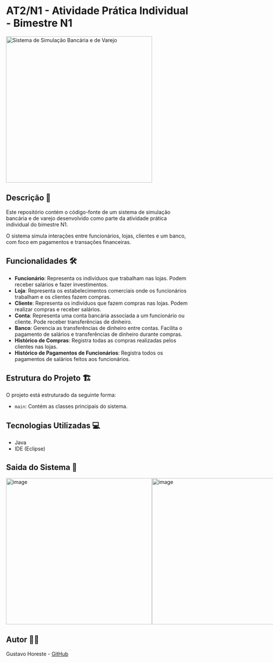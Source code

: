 # AT2/N1 - Atividade Prática Individual - Bimestre N1

<img src="https://github.com/GustavoHoreste/AT2-N1/assets/101297032/94f03244-6765-4a26-9f84-93bb40c6e4e2" alt="Sistema de Simulação Bancária e de Varejo" width="400" height="400">

## Descrição 📝

Este repositório contém o código-fonte de um sistema de simulação bancária e de varejo desenvolvido como parte da atividade prática individual do bimestre N1.

O sistema simula interações entre funcionários, lojas, clientes e um banco, com foco em pagamentos e transações financeiras.

## Funcionalidades 🛠️

- **Funcionário**: Representa os indivíduos que trabalham nas lojas. Podem receber salários e fazer investimentos.
- **Loja**: Representa os estabelecimentos comerciais onde os funcionários trabalham e os clientes fazem compras.
- **Cliente**: Representa os indivíduos que fazem compras nas lojas. Podem realizar compras e receber salários.
- **Conta**: Representa uma conta bancária associada a um funcionário ou cliente. Pode receber transferências de dinheiro.
- **Banco**: Gerencia as transferências de dinheiro entre contas. Facilita o pagamento de salários e transferências de dinheiro durante compras.
- **Histórico de Compras**: Registra todas as compras realizadas pelos clientes nas lojas.
- **Histórico de Pagamentos de Funcionários**: Registra todos os pagamentos de salários feitos aos funcionários.

## Estrutura do Projeto 🏗️

O projeto está estruturado da seguinte forma:

- `main`: Contém as classes principais do sistema.

## Tecnologias Utilizadas 💻

- Java
- IDE (Eclipse)

## Saida do Sistema 🚀

<div style="display: flex;">
    <img width="400" alt="image" src="https://github.com/GustavoHoreste/AT2-N1/assets/101297032/c5e16791-cd2a-4812-981b-cda6db33f7e5">
    <img width="400" alt="image" src="https://github.com/GustavoHoreste/AT2-N1/assets/101297032/48ee63eb-12b7-4c94-998d-650a6964b03a">
</div>

## Autor 👨‍💻

Gustavo Horeste - [GitHub](https://github.com/GustavoHoreste)
